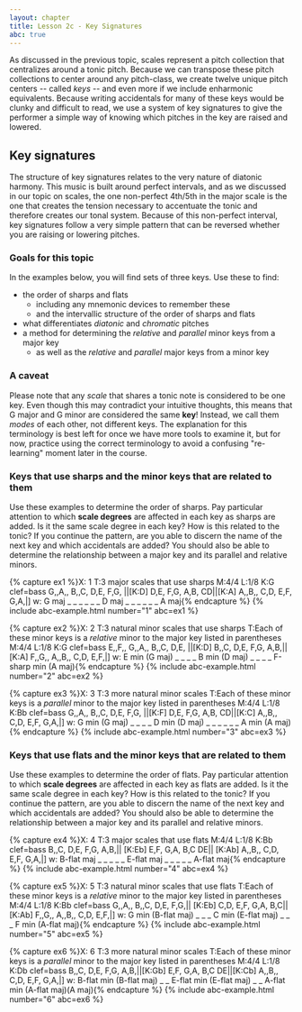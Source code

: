 ```yaml
---
layout: chapter
title: Lesson 2c - Key Signatures
abc: true
---
```


As discussed in the previous topic, scales represent a pitch collection that centralizes around a tonic pitch. Because we can transpose these pitch collections to center around any pitch-class, we create twelve unique pitch centers -- called *keys* -- and even more if we include enharmonic equivalents. Because writing accidentals for many of these keys would be clunky and difficult to read, we use a system of key signatures to give the performer a simple way of knowing which pitches in the key are raised and lowered.

## Key signatures

The structure of key signatures relates to the very nature of diatonic harmony. This music is built around perfect intervals, and as we discussed in our topic on scales, the one non-perfect 4th/5th in the major scale is the one that creates the tension necessary to accentuate the tonic and therefore creates our tonal system. Because of this non-perfect interval, key signatures follow a very simple pattern that can be reversed whether you are raising or lowering pitches.

### Goals for this topic

In the examples below, you will find sets of three keys. Use these to find:
- the order of sharps and flats
    - including any mnemonic devices to remember these
    - and the intervallic structure of the order of sharps and flats
- what differentiates *diatonic* and *chromatic* pitches
- a method for determining the *relative* and *parallel* minor keys from a major key
    - as well as the *relative* and *parallel* major keys from a minor key

### A caveat

Please note that any *scale* that shares a tonic note is considered to be one key. Even though this may contradict your intuitive thoughts, this means that G major and G minor are considered the same **key**! Instead, we call them *modes* of each other, not different keys. The explanation for this terminology is best left for once we have more tools to examine it, but for now, practice using the correct terminology to avoid a confusing "re-learning" moment later in the course.

### Keys that use sharps and the minor keys that are related to them

Use these examples to determine the order of sharps. Pay particular attention to which **scale degrees** are affected in each key as sharps are added. Is it the same scale degree in each key? How is this related to the tonic? If you continue the pattern, are you able to discern the name of the next key and which accidentals are added? You should also be able to determine the relationship between a major key and its parallel and relative minors.

{% capture ex1 %}X: 1
T:3 major scales that use sharps
M:4/4
L:1/8
K:G clef=bass
G,,A,, B,,C, D,E, F,G, ||[K:D] D,E, F,G, A,B, CD||[K:A] A,,B,, C,D, E,F, G,A,|]
w: G maj _ _ _ _ _ _ D maj _ _ _ _ _ _ A maj{% endcapture %}
{% include abc-example.html number="1" abc=ex1 %}


{% capture ex2 %}X: 2
T:3 natural minor scales that use sharps
T:Each of these minor keys is a *relative* minor to the major key listed in parentheses
M:4/4
L:1/8
K:G clef=bass
E,,F,, G,,A,, B,,C, D,E, ||[K:D] B,,C, D,E, F,G, A,B,||[K:A] F,,G,, A,,B,, C,D, E,F,|]
w: E min (G maj) _ _ _ _ B min (D maj) _ _ _ _ F-sharp min (A maj){% endcapture %}
{% include abc-example.html number="2" abc=ex2 %}


{% capture ex3 %}X: 3
T:3 more natural minor scales
T:Each of these minor keys is a *parallel* minor to the major key listed in parentheses
M:4/4
L:1/8
K:Bb clef=bass
G,,A,, B,,C, D,E, F,G, ||[K:F] D,E, F,G, A,B, CD||[K:C] A,,B,, C,D, E,F, G,A,|]
w: G min (G maj) _ _ _ _ D min (D maj) _ _ _ _ _ _ A min (A maj){% endcapture %}
{% include abc-example.html number="3" abc=ex3 %}

### Keys that use flats and the minor keys that are related to them

Use these examples to determine the order of flats. Pay particular attention to which **scale degrees** are affected in each key as flats are added. Is it the same scale degree in each key? How is this related to the tonic? If you continue the pattern, are you able to discern the name of the next key and which accidentals are added? You should also be able to determine the relationship between a major key and its parallel and relative minors.

{% capture ex4 %}X: 4
T:3 major scales that use flats
M:4/4
L:1/8
K:Bb clef=bass
B,,C, D,E, F,G, A,B,|| [K:Eb] E,F, G,A, B,C DE|| [K:Ab] A,,B,, C,D, E,F, G,A,|]
w: B-flat maj _ _ _ _ _ E-flat maj _ _ _ _ _ A-flat maj{% endcapture %}
{% include abc-example.html number="4" abc=ex4 %}


{% capture ex5 %}X: 5
T:3 natural minor scales that use flats
T:Each of these minor keys is a *relative* minor to the major key listed in parentheses
M:4/4
L:1/8
K:Bb clef=bass
G,,A,, B,,C, D,E, F,G,|| [K:Eb] C,D, E,F, G,A, B,C|| [K:Ab] F,,G,, A,,B,, C,D, E,F,|]
w: G min (B-flat maj) _ _ _ C min (E-flat maj) _ _ _ F min (A-flat maj){% endcapture %}
{% include abc-example.html number="5" abc=ex5 %}


{% capture ex6 %}X: 6
T:3 more natural minor scales
T:Each of these minor keys is a *parallel* minor to the major key listed in parentheses
M:4/4
L:1/8
K:Db clef=bass
B,,C, D,E, F,G, A,B,||[K:Gb] E,F, G,A, B,C DE||[K:Cb] A,,B,, C,D, E,F, G,A,|]
w: B-flat min (B-flat maj) _ _ E-flat min (E-flat maj) _ _ A-flat min (A-flat maj)(A maj){% endcapture %}
{% include abc-example.html number="6" abc=ex6 %}

